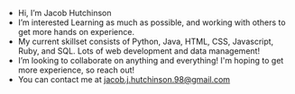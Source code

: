 -  Hi, I’m Jacob Hutchinson
-  I’m interested Learning as much as possible, and working with others to get more hands on experience.
-  My current skillset consists of Python, Java, HTML, CSS, Javascript, Ruby, and SQL. Lots of web development and data management!
-  I’m looking to collaborate on anything and everything! I'm hoping to get more experience, so reach out!
-  You can contact me at jacob.j.hutchinson.98@gmail.com

<!---
Jhutchinson98/Jhutchinson98 is a ✨ special ✨ repository because its `README.md` (this file) appears on your GitHub profile.
You can click the Preview link to take a look at your changes.
--->
